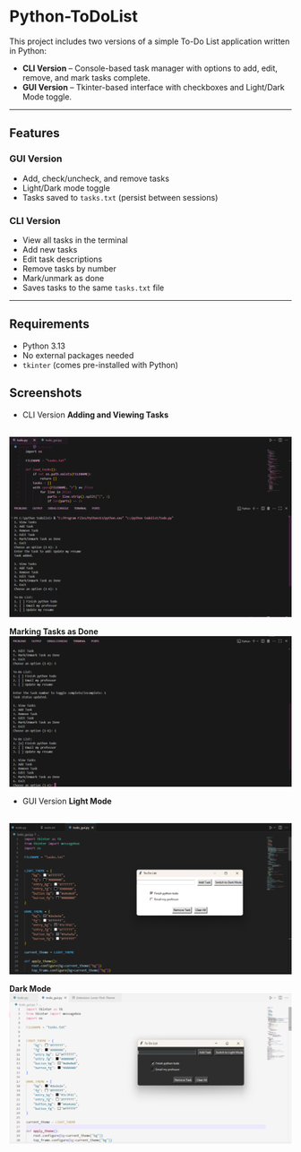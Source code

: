 # Python-ToDoList
This project includes two versions of a simple To-Do List application written in Python:

-  **CLI Version** – Console-based task manager with options to add, edit, remove, and mark tasks complete.
-  **GUI Version** – Tkinter-based interface with checkboxes and Light/Dark Mode toggle.

---

## Features

###  GUI Version
-  Add, check/uncheck, and remove tasks
-  Light/Dark mode toggle
-  Tasks saved to `tasks.txt` (persist between sessions)

###  CLI Version
-  View all tasks in the terminal
-  Add new tasks
-  Edit task descriptions
-  Remove tasks by number
-  Mark/unmark as done
-  Saves tasks to the same `tasks.txt` file

---

##  Requirements

- Python 3.13
- No external packages needed
- `tkinter` (comes pre-installed with Python)

##  Screenshots

- CLI Version
**Adding and Viewing Tasks**
<br>
<img src="todocli1.png" alt="CLI Adding and Viewing Tasks" width="700">

**Marking Tasks as Done**
<br>
<img src="todocli2.png" alt="CLI Marking Task Done" width="700">

- GUI Version
**Light Mode**
<br>
<img src="todolightmode.png" alt="GUI Light Mode" width="700">

**Dark Mode**
<br>
<img src="tododarkmode.png" alt="GUI Dark Mode" width="700">


